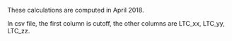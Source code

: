 These calculations are computed in April 2018.

In csv file, the first column is cutoff, the other columns are LTC_xx, LTC_yy, LTC_zz.

